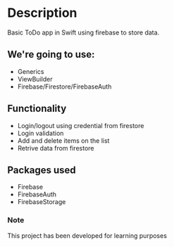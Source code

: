 # Description

Basic ToDo app in Swift using firebase to store data.

## We're going to use:

* Generics
* ViewBuilder
* Firebase/Firestore/FirebaseAuth

## Functionality

* Login/logout using credential from firestore
* Login validation
* Add and delete items on the list
* Retrive data from firestore

## Packages used

* Firebase
* FirebaseAuth
* FirebaseStorage

### Note

This project has been developed for learning purposes
